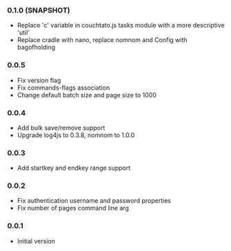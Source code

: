 ### 0.1.0 (SNAPSHOT)
* Replace 'c' variable in couchtato.js tasks module with a more descriptive 'util'
* Replace cradle with nano, replace nomnom and Config with bagofholding

### 0.0.5
* Fix version flag
* Fix commands-flags association
* Change default batch size and page size to 1000

### 0.0.4
* Add bulk save/remove support
* Upgrade log4js to 0.3.8, nomnom to 1.0.0

### 0.0.3
* Add startkey and endkey range support

### 0.0.2
* Fix authentication username and password properties
* Fix number of pages command line arg

### 0.0.1
* Initial version

